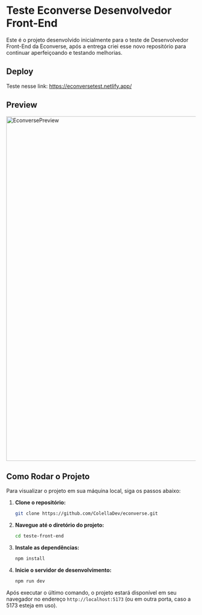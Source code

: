 # Teste Econverse Desenvolvedor Front-End
 
Este é o projeto desenvolvido inicialmente para o teste de Desenvolvedor Front-End da Econverse, após a entrega criei esse novo repositório para continuar aperfeiçoando e testando melhorias.

## Deploy
Teste nesse link: https://econversetest.netlify.app/
## Preview
<img width="778" height="917" alt="EconversePreview" src="https://github.com/user-attachments/assets/f945f4ae-b2ec-409d-87af-48acbf8ab3fc" />

## Como Rodar o Projeto
Para visualizar o projeto em sua máquina local, siga os passos abaixo:

1.  **Clone o repositório:**
    ```bash
    git clone https://github.com/ColellaDev/econverse.git
    ```

2.  **Navegue até o diretório do projeto:**
    ```bash
    cd teste-front-end
    ```

3.  **Instale as dependências:**
    ```bash
    npm install
    ```

4.  **Inicie o servidor de desenvolvimento:**
    ```bash
    npm run dev
    ```

Após executar o último comando, o projeto estará disponível em seu navegador no endereço `http://localhost:5173` (ou em outra porta, caso a 5173 esteja em uso).
